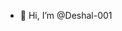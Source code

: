 - 👋 Hi, I’m @Deshal-001

<!---
Deshal-001/Deshal-001 is a ✨ special ✨ repository because its `README.md` (this file) appears on your GitHub profile.
You can click the Preview link to take a look at your changes.
--->

